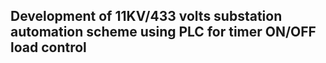 ## Development of 11KV/433 volts substation automation scheme using PLC for timer ON/OFF load control
